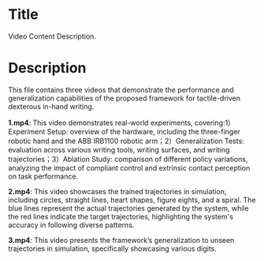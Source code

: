 # Title
Video Content Description.

# Description
This file contains three videos that demonstrate the performance and generalization capabilities of the proposed framework for tactile-driven dexterous in-hand writing.

__1.mp4__: This video demonstrates real-world experiments, covering:1）Experiment Setup: overview of the hardware, including the three-finger robotic hand and the ABB IRB1100 robotic arm；2）Generalization Tests: evaluation across various writing tools, writing surfaces, and writing trajectories；3）Ablation Study: comparison of different policy variations, analyzing the impact of compliant control and extrinsic contact perception on task performance.

__2.mp4__: This video showcases the trained trajectories in simulation, including circles, straight lines, heart shapes, figure eights, and a spiral. The blue lines represent the actual trajectories generated by the system, while the red lines indicate the target trajectories, highlighting the system's accuracy in following diverse patterns.

__3.mp4__: This video presents the framework’s generalization to unseen trajectories in simulation, specifically showcasing various digits. 
